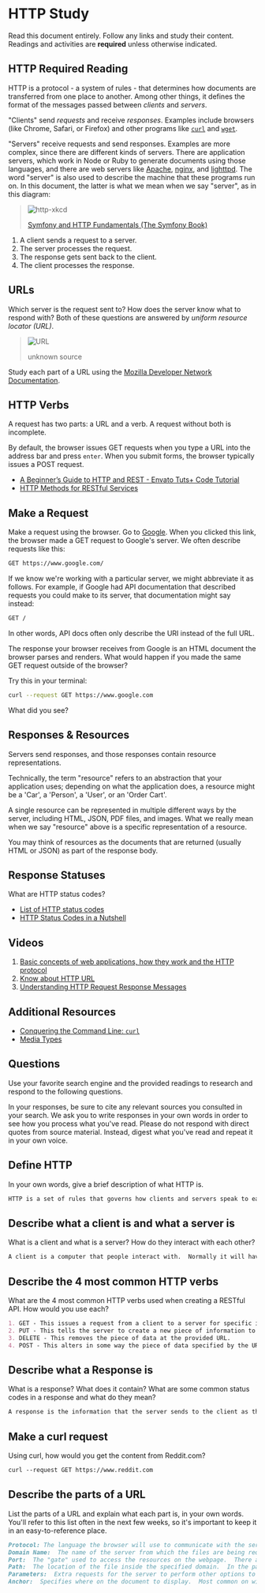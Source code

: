 # HTTP Study

Read this document entirely. Follow any links and study their content. Readings
and activities are **required** unless otherwise indicated.

## HTTP Required Reading

HTTP is a protocol - a system of rules - that determines how documents are
transferred from one place to another. Among other things, it defines the format
of the messages passed between *clients* and *servers*.

"Clients" send *requests* and receive *responses*. Examples include browsers
(like Chrome, Safari, or Firefox) and other programs like
[`curl`](http://curl.haxx.se/docs/) and
[`wget`](http://www.gnu.org/software/wget/manual/wget.html).

"Servers" receive requests and send responses. Examples are more complex, since
there are different kinds of servers. There are application servers, which work
in Node or Ruby to generate documents using those languages, and there are web
servers like [Apache](http://httpd.apache.org/), [nginx](http://nginx.com/), and
[lighttpd](https://www.lighttpd.net). The word "server" is also used to describe
the machine that these programs run on. In this document, the latter is what we
mean when we say "server", as in this diagram:

> ![http-xkcd](https://cloud.githubusercontent.com/assets/388761/12621764/0ffb527e-c4f0-11e5-87ae-d597e3835fcd.png)
>
> [Symfony and HTTP Fundamentals (The Symfony Book)](http://symfony.com/doc/current/book/http_fundamentals.html)

1.  A client sends a request to a server.
1.  The server processes the request.
1.  The response gets sent back to the client.
1.  The client processes the response.

## URLs

Which server is the request sent to? How does the server know what to respond
with? Both of these questions are answered by *uniform resource locator (URL)*.

> ![URL](https://cloud.githubusercontent.com/assets/388761/12622184/2c0143dc-c4f2-11e5-84af-55f723dd6639.png)
>
> unknown source

Study each part of a URL using the [Mozilla Developer Network
Documentation](https://developer.mozilla.org/en-US/docs/Learn/Common_questions/What_is_a_URL).

## HTTP Verbs

A request has two parts: a URL and a verb. A request without both is incomplete.

By default, the browser issues GET requests when you type a URL into the address
bar and press `enter`. When you submit forms, the browser typically issues a
POST request.

-   [A Beginner’s Guide to HTTP and REST - Envato Tuts+ Code Tutorial](http://code.tutsplus.com/tutorials/a-beginners-guide-to-http-and-rest--net-16340)
-   [HTTP Methods for RESTful Services](http://www.restapitutorial.com/lessons/httpmethods.html)

## Make a Request

Make a request using the browser. Go to [Google](https://www.google.com). When
you clicked this link, the browser made a GET request to Google's server. We
often describe requests like this:

```txt
GET https://www.google.com/
```

If we know we're working with a particular server, we might abbreviate
it as follows. For example, if Google had API documentation that described
requests you could make to its server, that documentation might say instead:

```txt
GET /
```

In other words, API docs often only describe the URI instead of the full URL.

The response your browser receives from Google is an HTML document the browser
parses and renders. What would happen if you made the same GET request outside
of the browser?

Try this in your terminal:

```sh
curl --request GET https://www.google.com
```

What did you see?

## Responses & Resources

Servers send responses, and those responses contain resource representations.

Technically, the term "resource" refers to an abstraction that your application
uses; depending on what the application does, a resource might be a 'Car', a
'Person', a 'User', or an 'Order Cart'.

A single resource can be represented in multiple different ways by the server,
including HTML, JSON, PDF files, and images. What we really mean when we say
"resource" above is a specific representation of a resource.

You may think of resources as the documents that are returned (usually HTML or
JSON) as part of the response body.

## Response Statuses

What are HTTP status codes?

-   [List of HTTP status codes](https://en.wikipedia.org/wiki/List_of_HTTP_status_codes)
-   [HTTP Status Codes in a Nutshell](https://twitter.com/stevelosh/status/372740571749572610)

## Videos

1.  [Basic concepts of web applications, how they work and the HTTP protocol](https://www.youtube.com/watch?v=RsQ1tFLwldY)
1.  [Know about HTTP URL](https://www.youtube.com/watch?v=ADQ_rhefgEk)
1.  [Understanding HTTP Request Response Messages](https://www.youtube.com/watch?v=sxiRFwQ1RJ4)

## Additional Resources

-   [Conquering the Command Line: `curl`](http://conqueringthecommandline.com/book/curl)
-   [Media Types](http://en.wikipedia.org/wiki/Internet_media_type)

## Questions

Use your favorite search engine and the provided readings to research and
respond to the following questions.

In your responses, be sure to cite any relevant sources you consulted in your
search. We ask you to write responses in your own words in order to see how you
process what you've read. Please do not respond with direct quotes from source
material. Instead, digest what you've read and repeat it in your own voice.

## Define HTTP

In your own words, give a brief description of what HTTP is.

```md
HTTP is a set of rules that governs how clients and servers speak to each other to provide users with the information they request.  This information comes in the form of documents or pages, which are translated by web browsers on the client machines to translate complex files into readable, enjoyable content.  The user sends a request from their client machine to the server, which receives the request, parses the information that it needs to get the information the user wants, and assembles the response, which it sends back to the client.  Once at the client machine, the web browser translates the file into a readable format which can be displayed.
```

## Describe what a client is and what a server is

 What is a client and what is a server? How do they interact with each other?

```md
A client is a computer that people interact with.  Normally it will have several input and output methods, like a screen, speakers, a keyboard and mouse.  This is a person's access point to the internet, which happens by using a web browser.  A server stores files, almost like a filing cabinet.  The interaction between client and server is how the internet works.  Instead of storing all possible information on every single client machine, one file that makes up a webpage can be stored on one server, and accessed repeatedly by many different people all at the same time.  The client issues a request for a webpage, which the server receives, interprets, and prepares a response to, which the client then receives and interprets so that it is visible to the user.
```

## Describe the 4 most common HTTP verbs

What are the 4 most common HTTP verbs used when creating a RESTful API. How
would you use each?

```md
1. GET - This issues a request from a client to a server for specific information, often the files stored at a specific hyperlink that is either clicked on or entered in the address bar.
2. PUT - This tells the server to create a new piece of information to store, specified by the URL in the request.  A PUT command could be issued when adding a new user's account to a shopping website, for example.
3. DELETE - This removes the piece of data at the provided URL.
4. POST - This alters in some way the piece of data specified by the URL.  For instance, in a run-tracking app, a POST request could alter the date and time of the specified run.
```

## Describe what a Response is

What is a response? What does it contain? What are some common status codes in a
response and what do they mean?

```md
A response is the information that the server sends to the client as the result of a request.  In addition to the code that creates the content that the user will see, a response contains a lot of meta-data about the transmission of the data, like whether it was successful or other information that the user may want to see about their request.  The most common response code is 404: File not found but there are others like 200: OK which shows that everything went as expected.
```

## Make a curl request

Using curl, how would you get the content from Reddit.com?

```md
curl --request GET https://www.reddit.com
```

## Describe the parts of a URL

List the parts of a URL and explain what each part is, in your own words. You'll
refer to this list often in the next few weeks, so it's important to keep it in
an easy-to-reference place.

```md
Protocol: The language the browser will use to communicate with the server.  Can be http or https or mailto or ftp.
Domain Name:  The name of the server from which the files are being requested.  Can also use IP address.
Port:  The "gate" used to access the resources on the webpage.  There are standard ones for http and https which can be omitted if using those.
Path:  The location of the file inside the specified domain.  In the past it was literal, but now the server can interpret it and it doesn't have to be literal.
Parameters:  Extra requests for the server to perform other options to the specified files.  Made up of key/value pairs.
Anchor:  Specifies where on the document to display.  Most common on wikipedia to show which section of an entry is currently being shown.
```
